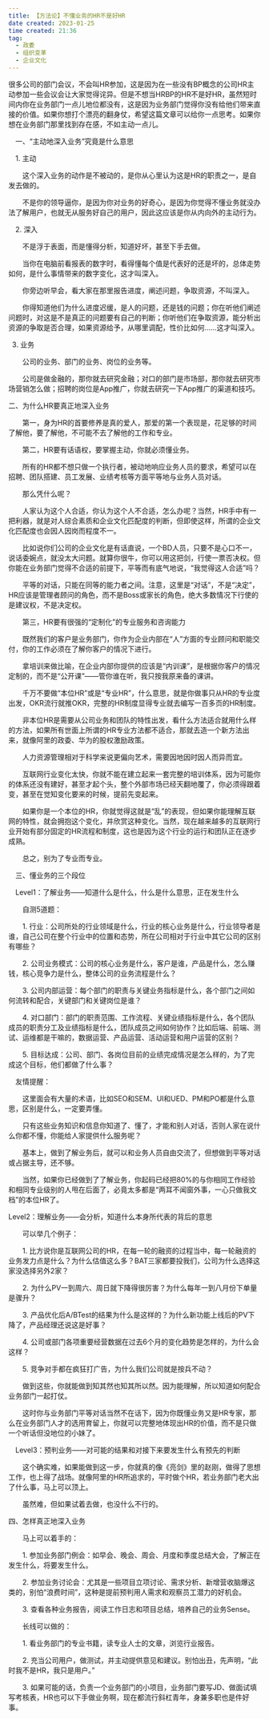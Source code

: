 ```yaml
---
title: 【方法论】不懂业务的HR不是好HR 
date created: 2023-01-25
time created: 21:36
tag: 
  - 政委 
  - 组织变革 
  - 企业文化
---
```

  
  很多公司的部门会议，不会叫HR参加，这是因为在一些没有BP概念的公司HR主动参加一些会议会让大家觉得诧异。但是不想当HRBP的HR不是好HR，虽然短时间内你在业务部门一点儿地位都没有，这是因为业务部门觉得你没有给他们带来直接的价值。如果你想打个漂亮的翻身仗，希望这篇文章可以给你一点思考。如果你想在业务部门那里找到存在感，不如主动一点儿。



　一、“主动地深入业务”究竟是什么意思



　1. 主动



　　这个深入业务的动作是不被动的，是你从心里认为这是HR的职责之一，是自发去做的。



　　不是你的领导逼你，是因为你对业务的好奇心，是因为你觉得不懂业务就没办法了解用户，也就无从服务好自己的用户，因此这应该是你从内向外的主动行为。



　2. 深入



　　不是浮于表面，而是懂得分析，知道好坏，甚至下手去做。



　　当你在电脑前看报表的数字时，看得懂每个值是代表好的还是坏的，总体走势如何，是什么事情带来的数字变化，这才叫深入。



　　你旁边听早会，看大家在那里报告进度，阐述问题，争取资源，不叫深入。



　　你得知道他们为什么进度迟缓，是人的问题，还是钱的问题；你在听他们阐述问题时，对这是不是真正的问题要有自己的判断；你听他们在争取资源，能分析出资源的争取是否合理，如果资源给予，从哪里调配，性价比如何……这才叫深入。



3. 业务



　　公司的业务、部门的业务、岗位的业务等。



　　公司是做金融的，那你就去研究金融；对口的部门是市场部，那你就去研究市场营销怎么做；招聘的岗位是App推广，你就去研究一下App推广的渠道和技巧。



二、为什么HR要真正地深入业务



　　第一，身为HR的首要修养是真的爱人，那爱的第一个表现是，花足够的时间了解他，要了解他，不可能不去了解他的工作和专业。



　　第二，HR要有话语权，要掌握主动，你就必须懂业务。



　　所有的HR都不想只做一个执行者，被动地响应业务人员的要求，希望可以在招聘、团队搭建、员工发展、业绩考核等方面平等地与业务人员对话。



　　那么凭什么呢？



　　人家认为这个人合适，你认为这个人不合适，怎么办呢？当然，HR手中有一把利器，就是对人综合素质和企业文化匹配度的判断，但即使这样，所谓的企业文化匹配度也会因人因岗而程度不一。



　　比如说你们公司的企业文化是有话直说，一个BD人员，只要不是心口不一，说话委婉点，就没太大问题。就算你很牛，你可以用这把剑，行使一票否决权。但你能在业务部门觉得不合适的前提下，平等而有底气地说，“我觉得这人合适”吗？



　　平等的对话，只能在同等的能力者之间。注意，这里是“对话”，不是“决定”，HR应该是管理者顾问的角色，而不是Boss或家长的角色，绝大多数情况下行使的是建议权，不是决定权。



　　第三，HR要有很强的“定制化”的专业服务和咨询能力



　　既然我们的客户是业务部门，你作为企业内部在“人”方面的专业顾问和职能交付，你的工作必须在了解你客户的情况下进行。



　　拿培训来做比喻，在企业内部你提供的应该是“内训课”，是根据你客户的情况定制的，而不是“公开课”——管你谁在听，我只按我原来备的课讲。



　　千万不要做“本位HR”或是“专业HR”，什么意思，就是你做事只从HR的专业度出发，OKR流行就推OKR，完整的HR制度显得专业就去编写一百多页的HR制度。



　　非本位HR是需要从公司业务和团队的特性出发，看什么方法适合就用什么样的方法，如果所有世面上所谓的HR专业方法都不适合，那就去造一个新方法出来，就像阿里的政委、华为的股权激励政策。



　　人力资源管理相对于科学来说更偏向艺术，需要因地因时因人而异而宜。



　　互联网行业变化太快，你就不能在建立起来一套完整的培训体系，因为可能你的体系还没有建好，甚至才起个头，整个外部市场已经天翻地覆了，你必须得跟着变，甚至在觉知变化要来的时候，提前先变起来。



　　如果你是一个本位的HR，你就觉得这就是“乱”的表现，但如果你能理解互联网的特性，就会拥抱这个变化，并欣赏这种变化。当然，现在越来越多的互联网行业开始有部分固定的HR流程和制度，这也是因为这个行业的运行和团队正在逐步成熟。



　　总之，别为了专业而专业。



　三、懂业务的三个段位



　Level1：了解业务——知道什么是什么，什么是什么意思，正在发生什么



　　自测5道题：



　　1. 行业：公司所处的行业领域是什么，行业的核心业务是什么，行业领导者是谁，自己公司在整个行业中的位置和态势，所在公司相对于行业中其它公司的区别有哪些？



　　2. 公司业务模式：公司的核心业务是什么，客户是谁，产品是什么，怎么赚钱，核心竞争力是什么，整体公司的业务流程是什么？



　　3. 公司内部运营：每个部门的职责与关键业务指标是什么，各个部门之间如何流转和配合，关键部门和关键岗位是谁？



　　4. 对口部门：部门的职责范围、工作流程、关键业绩指标是什么，各个团队成员的职责分工及业绩指标是什么，团队成员之间如何协作？比如后端、前端、测试、运维都是干嘛的，数据运营、产品运营、活动运营和用户运营的区别？



　　5. 目标达成：公司、部门、各岗位目前的业绩完成情况是怎么样的，为了完成这个目标，他们都做了什么事？



　友情提醒：



　　这里面会有大量的术语，比如SEO和SEM、UI和UED、PM和PO都是什么意思，区别是什么，一定要弄懂。



　　只有这些业务知识和信息你知道了、懂了，才能和别人对话，否则人家在说什么你都不懂，你能给人家提供什么服务呢？



　　基本上，做到了解业务后，就可以和业务人员自由交流了，但想做到平等对话或占据主导，还不够。



　　当然，如果你已经做到了了解业务，你起码已经把80%的与你相同工作经验和相同专业级别的人甩在后面了，必竟太多都是“两耳不闻窗外事，一心只做我文档”的本位HR了。



Level2：理解业务——会分析，知道什么本身所代表的背后的意思



　　可以举几个例子：



　　1. 比方说你是互联网公司的HR，在每一轮的融资的过程当中，每一轮融资的业务发力点是什么？为什么估值这么多？BAT三家都要投我们，公司为什么选择这家没选择另外2家？



　　2. 为什么PV一到周六、周日就下降得很厉害？为什么每年一到八月份下单量是骤升？



　　3. 产品优化后A/BTest的结果为什么是这样的？为什么新功能上线后的PV下降了，产品经理还说这是好事？



　　4. 公司或部门各项重要经营数据在过去6个月的变化趋势是怎样的，为什么会这样？



　　5. 竞争对手都在疯狂打广告，为什么我们公司就是按兵不动？



　　做到这些，你就能做到知其然也知其所以然。因为能理解，所以知道如何配合业务部门一起打仗。



　　这时你与业务部门平等对话当然不在话下，因为你既懂业务又是HR专家，那么在业务部门人才的选用育留上，你就可以完整地体现出HR的价值，而不是只做一个听话但没地位的小妹了。



　Level3：预判业务——对可能的结果和对接下来要发生什么有预先的判断



　　这个确实难，如果能做到这一步，你就真的像《亮剑》里的赵刚，做得了思想工作，也上得了战场。就像阿里的HR所追求的，平时做个HR，若业务部门老大出了什么事，马上可以顶上。



　　虽然难，但如果试着去做，也没什么不行的。



四、怎样真正地深入业务



　　马上可以着手的：



　　1. 参加业务部门例会：如早会、晚会、周会、月度和季度总结大会，了解正在发生什么，将要发生什么。



　　2. 参加业务讨论会：尤其是一些项目立项讨论、需求分析、新增营收脑爆这类的，别怕“浪费时间”，这种是提前预判用人需求和观察员工潜力的好机会。



　　3. 查看各种业务报告，阅读工作日志和项目总结，培养自己的业务Sense。



　　长线可以做的：



　　1. 看业务部门的专业书籍，读专业人士的文章，浏览行业报告。



　　2. 充当公司用户，做测试，并主动提供意见和建议。别怕出丑，先声明，“此时我不是HR，我只是用户。”



　　3. 如果可能的话，负责一个业务部门的小项目，业务部门要写JD、做面试填写考核表，HR也可以下手做业务啊，现在都流行斜杠青年，身兼多职也是件好事。



